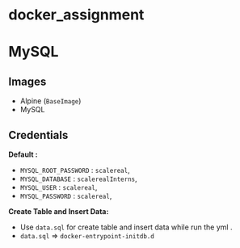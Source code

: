# docker_assignment
# MySQL 

## Images

* Alpine (`BaseImage`)
* MySQL 

## Credentials

**Default :**  
* `MYSQL_ROOT_PASSWORD` : `scalereal`,
* `MYSQL_DATABASE` : `scalerealInterns`,
* `MYSQL_USER` : `scalereal`,
* `MYSQL_PASSWORD` : `scalereal`,

**Create Table and Insert Data:**
  
  * Use `data.sql` for create table and insert data while run the yml .
  * `data.sql` => `docker-entrypoint-initdb.d`
